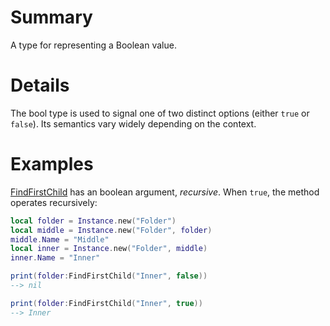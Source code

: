 # Summary
A type for representing a Boolean value.

# Details
The bool type is used to signal one of two distinct options (either `true` or `false`). Its semantics vary widely depending on the context.

# Examples
[FindFirstChild](class:Instance/FindFirstChild) has an boolean argument, *recursive*. When `true`, the method operates recursively:

```lua
local folder = Instance.new("Folder")
local middle = Instance.new("Folder", folder)
middle.Name = "Middle"
local inner = Instance.new("Folder", middle)
inner.Name = "Inner"

print(folder:FindFirstChild("Inner", false))
--> nil

print(folder:FindFirstChild("Inner", true))
--> Inner
```
